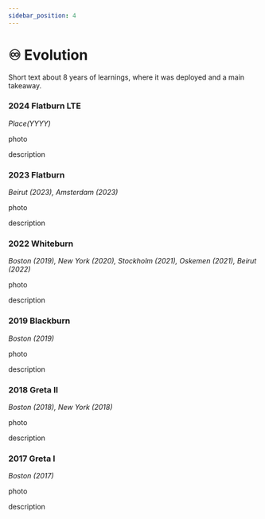 ```yaml
---
sidebar_position: 4
---
```


# ♾️ Evolution

Short text about 8 years of learnings, where it was deployed and a main takeaway.

### 2024 Flatburn LTE

_Place(YYYY)_

photo

description

### 2023 Flatburn

_Beirut (2023), Amsterdam (2023)_

photo

description

### 2022 Whiteburn

_Boston (2019), New York (2020), Stockholm (2021), Oskemen (2021), Beirut (2022)_

photo

description

### 2019 Blackburn

_Boston (2019)_

photo

description

### 2018 Greta II

_Boston (2018), New York (2018)_

photo

description

### 2017 Greta I

_Boston (2017)_

photo

description
